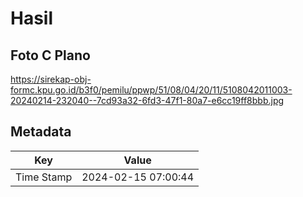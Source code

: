 # Hasil

## Foto C Plano

https://sirekap-obj-formc.kpu.go.id/b3f0/pemilu/ppwp/51/08/04/20/11/5108042011003-20240214-232040--7cd93a32-6fd3-47f1-80a7-e6cc19ff8bbb.jpg


## Metadata

| Key        | Value               |
| ---------- | ------------------- |
| Time Stamp | 2024-02-15 07:00:44 |



